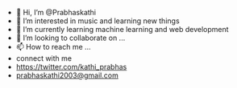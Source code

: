 - 👋 Hi, I’m @Prabhaskathi
- 👀 I’m interested in music and learning new things
- 🌱 I’m currently learning machine learning and web development
- 💞️ I’m looking to collaborate on ...
- 📫 How to reach me ...
- connect with me 
- https://twitter.com/kathi_prabhas
- prabhaskathi2003@gmail.com

<!---
Prabhaskathi/Prabhaskathi is a ✨ special ✨ repository because its `README.md` (this file) appears on your GitHub profile.
You can click the Preview link to take a look at your changes.
--->

